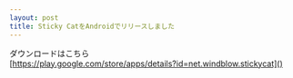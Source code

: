 ```yaml
---
layout: post
title: Sticky CatをAndroidでリリースしました
---
```


ダウンロードはこちら  
[https://play.google.com/store/apps/details?id=net.windblow.stickycat]()  
